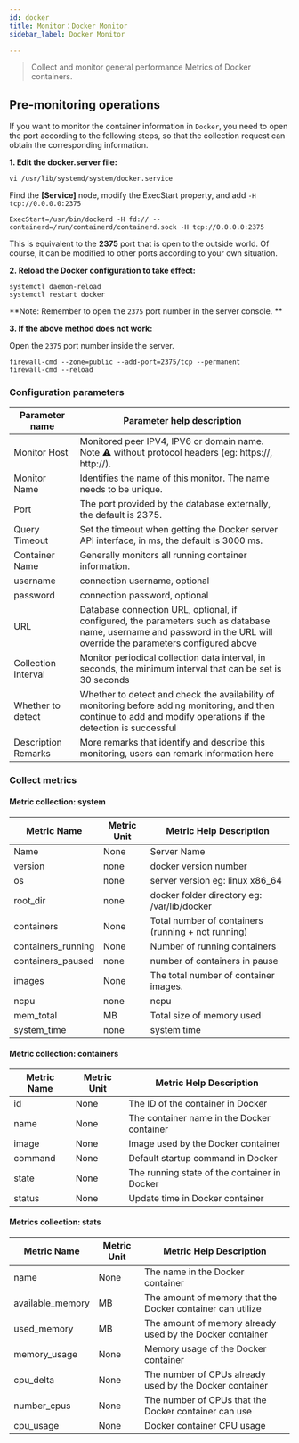 ```yaml
---
id: docker
title: Monitor：Docker Monitor      
sidebar_label: Docker Monitor

---
```


> Collect and monitor general performance Metrics of Docker containers.


## Pre-monitoring operations

If you want to monitor the container information in `Docker`, you need to open the port according to the following steps, so that the collection request can obtain the corresponding information.

**1. Edit the docker.server file:**

````shell
vi /usr/lib/systemd/system/docker.service
````

Find the **[Service]** node, modify the ExecStart property, and add `-H tcp://0.0.0.0:2375`

````shell
ExecStart=/usr/bin/dockerd -H fd:// --containerd=/run/containerd/containerd.sock -H tcp://0.0.0.0:2375
````

This is equivalent to the **2375** port that is open to the outside world. Of course, it can be modified to other ports according to your own situation.

**2. Reload the Docker configuration to take effect:**

```shell
systemctl daemon-reload
systemctl restart docker
````

**Note: Remember to open the `2375` port number in the server console. **

**3. If the above method does not work:**

Open the `2375` port number inside the server.

```shell
firewall-cmd --zone=public --add-port=2375/tcp --permanent
firewall-cmd --reload
````





### Configuration parameters

| Parameter name | Parameter help description |
| ------------ | ------------------------------- |
| Monitor Host | Monitored peer IPV4, IPV6 or domain name. Note ⚠️ without protocol headers (eg: https://, http://). |
| Monitor Name | Identifies the name of this monitor. The name needs to be unique. |
| Port | The port provided by the database externally, the default is 2375. |
| Query Timeout | Set the timeout when getting the Docker server API interface, in ms, the default is 3000 ms. |
| Container Name | Generally monitors all running container information. |
| username | connection username, optional |
| password | connection password, optional |
| URL | Database connection URL, optional, if configured, the parameters such as database name, username and password in the URL will override the parameters configured above |
| Collection Interval | Monitor periodical collection data interval, in seconds, the minimum interval that can be set is 30 seconds |
| Whether to detect | Whether to detect and check the availability of monitoring before adding monitoring, and then continue to add and modify operations if the detection is successful |
| Description Remarks | More remarks that identify and describe this monitoring, users can remark information here |

### Collect metrics

#### Metric collection: system

| Metric Name | Metric Unit | Metric Help Description |
| ------------------ | -------- | ----------------------- |
| Name | None | Server Name |
| version | none | docker version number |
| os | none | server version eg: linux x86_64 |
| root_dir | none | docker folder directory eg: /var/lib/docker |
| containers | None | Total number of containers (running + not running) |
| containers_running | None | Number of running containers |
| containers_paused | none | number of containers in pause |
| images | None | The total number of container images. |
| ncpu | none | ncpu |
| mem_total | MB | Total size of memory used |
| system_time | none | system time |

#### Metric collection: containers

| Metric Name | Metric Unit | Metric Help Description |
| -------- | -------- | ------------ |
| id | None | The ID of the container in Docker |
| name | None | The container name in the Docker container |
| image | None | Image used by the Docker container |
| command | None | Default startup command in Docker |
| state | None | The running state of the container in Docker |
| status | None | Update time in Docker container |

#### Metrics collection: stats

| Metric Name | Metric Unit | Metric Help Description |
| ---------------- | -------- | ------------------ |
| name | None | The name in the Docker container |
| available_memory | MB | The amount of memory that the Docker container can utilize |
| used_memory | MB | The amount of memory already used by the Docker container |
| memory_usage | None | Memory usage of the Docker container |
| cpu_delta | None | The number of CPUs already used by the Docker container |
| number_cpus | None | The number of CPUs that the Docker container can use |
| cpu_usage | None | Docker container CPU usage |
